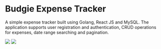 # Budgie Expense Tracker
A simple expense tracker built using Golang, React JS and MySQL. The application supports user registration and authentication, CRUD operations for expenses, date range searching and pagination.

![](BudgieGif1.gif)
![](BudgieGif2.gif)


